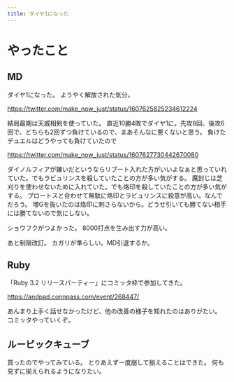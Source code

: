 ```yaml
---
title: ダイヤ1になった
---
```


# やったこと

## MD

ダイヤ1になった。
ようやく解放された気分。

<https://twitter.com/make_now_just/status/1607625825234612224>

結局最期は天威相剣を使っていた。
直近10勝4敗でダイヤ1に。先攻8回、後攻6回で、どちらも2回ずつ負けているので、まあそんなに悪くないと思う。
負けたデュエルはどうやっても負けていたので

<https://twitter.com/make_now_just/status/1607627730442670080>

ダイノルフィアが嫌いだというならリブート入れた方がいいよなぁと思っていれていた。でもラビュリンスを殺していたことの方が多い気がする。
魔封じは芝刈りを使わせないために入れていた。でも烙印を殺していたことの方が多い気がする。
プロートスと合わせて無駄に烙印とラビュリンスに殺意が高い。なんでだろう。
増Gを抜いたのは烙印に刺さらないから。どうせ引いても勝てない相手には勝てないので気にしない。

ショウフクがつよかった。
8000打点を生み出す力が高い。

あと制限改訂。
カガリが準らしい。MD引退するか。

## Ruby

「Ruby 3.2 リリースパーティー」にコミッタ枠で参加してきた。

<https://andpad.connpass.com/event/268447/>

あんまり上手く話せなかったけど、他の改善の様子を知れたのはありがたい。
コミッタやっていくぞ。

## ルービックキューブ

買ったのでやってみている。
とりあえず一度崩して揃えることはできた。
何も見ずに揃えられるようになりたい。
